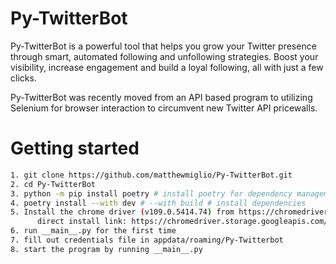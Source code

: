 # Py-TwitterBot

Py-TwitterBot is a powerful tool that helps you grow your Twitter presence through smart, automated following and unfollowing strategies. Boost your visibility, increase engagement and build a loyal following, all with just a few clicks.

Py-TwitterBot was recently moved from an API based program to utilizing Selenium for browser interaction to circumvent new Twitter API pricewalls.

# Getting started

```bash
1. git clone https://github.com/matthewmiglio/Py-TwitterBot.git
2. cd Py-TwitterBot
3. python -m pip install poetry # install poetry for dependency management if you don't have it
4. poetry install --with dev # --with build # install dependencies
5. Install the chrome driver (v109.0.5414.74) from https://chromedriver.chromium.org/downloads 
      direct install link: https://chromedriver.storage.googleapis.com/index.html?path=109.0.5414.74/
6. run __main__.py for the first time
7. fill out credentials file in appdata/roaming/Py-Twitterbot
8. start the program by running __main__.py
```

